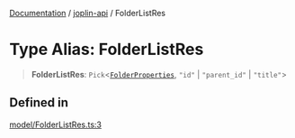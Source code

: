 [Documentation](../../packages.md) / [joplin-api](../index.md) / FolderListRes

# Type Alias: FolderListRes

> **FolderListRes**: `Pick`\<[`FolderProperties`](../interfaces/FolderProperties.md), `"id"` \| `"parent_id"` \| `"title"`\>

## Defined in

[model/FolderListRes.ts:3](https://github.com/rxliuli/joplin-utils/blob/485409801cf7c952cfefe9e29020115fe6abec36/packages/joplin-api/src/model/FolderListRes.ts#L3)
